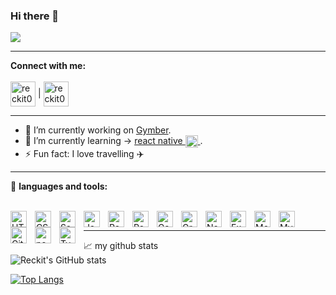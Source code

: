 ### Hi there 👋
  <a href="https://github.com/DenverCoder1/readme-typing-svg"><img src="https://readme-typing-svg.herokuapp.com?lines=I+am+Matek,computer+science+passionate.;Full+stack+web+developer.;Always%20learning%20new%20things+:-)+.&center=true&width=550&height=50"></a>
</p>
<hr/>

**Connect with me:** 
<br/><br/>
<a href="https://www.linkedin.com/in/mateusz-majka-473919196/" target="blank"><img align="center" src="https://cdn-icons-png.flaticon.com/512/174/174857.png" alt="reckit075" height="40" width="40"/></a> <span>|</span>
<a href="mailto:mateusz.majka.zsl@gmail.com?'Reching out to you'='Hi, I want to enwuire about...'" rel="noopener" target="_blank"><img align="center" src="https://cdn-icons-png.flaticon.com/512/732/732200.png" alt="reckit075" height="40" width="40" /></a>
<br />
<hr/>


- 🔭 I’m currently working on <a href="https://il.linkedin.com/company/gymber">Gymber</a>. <br/>
- 🌱 I’m currently learning -> <a href="https://reactnative.dev/" target="_blank">react native <img align="center" src="https://styles.redditmedia.com/t5_2su6s/styles/communityIcon_4g1uo0kd87c61.png?width=256&s=3f7493995143d3cf40b1fedc582607cea194b579" alt="react native logo image" width="20" height="20"/> </a>. <br/>
- ⚡ Fun fact: I love travelling :airplane:
<hr/>

🔧 **languages and tools:**  
<br/>

<img align="left" alt="HTML5" width="26px" src="https://cdn.jsdelivr.net/gh/devicons/devicon/icons/html5/html5-original.svg" style="padding-right:10px;" />
<img align="left" alt="CSS3" width="26px" src="https://cdn.jsdelivr.net/gh/devicons/devicon/icons/css3/css3-original.svg" style="padding-right:10px;" />
<img align="left" alt="Sass" width="26px" src="https://cdn.jsdelivr.net/gh/devicons/devicon/icons/sass/sass-original.svg" style="padding-right:10px;" />
<img align="left" alt="JavaScript" width="26px" src="https://cdn.jsdelivr.net/gh/devicons/devicon/icons/javascript/javascript-original.svg" style="padding-right:10px;"/>
<img align="left" alt="React" width="26px" src="https://cdn.jsdelivr.net/gh/devicons/devicon/icons/react/react-original.svg" style="padding-right:10px;" />
<img align="left" alt="Redux" width="26px" src="https://cdn.jsdelivr.net/gh/devicons/devicon/icons/redux/redux-original.svg" style="padding-right:10px;" />
<img align="left" alt="Gatsby" width="26px" src="https://cdn.jsdelivr.net/gh/devicons/devicon/icons/gatsby/gatsby-original.svg" style="padding-right:10px;" />
<img align="left" alt="GraphQL" width="26px" src="https://cdn.jsdelivr.net/gh/devicons/devicon/icons/graphql/graphql-plain.svg" style="padding-right:10px;" />
<img align="left" alt="Node.js" width="26px" src="https://cdn.jsdelivr.net/gh/devicons/devicon/icons/nodejs/nodejs-original.svg" style="padding-right:10px;" />
<img align="left" alt="Express.js" width="26px" src="https://cdn.jsdelivr.net/gh/devicons/devicon/icons/express/express-original.svg" style="padding-right:10px;" />
<img align="left" alt="MongoDB" width="26px" src="https://cdn.jsdelivr.net/gh/devicons/devicon/icons/mongodb/mongodb-original.svg" style="padding-right:10px;" />
<img align="left" alt="MySQL" width="26px" src="https://cdn.jsdelivr.net/gh/devicons/devicon/icons/mysql/mysql-original.svg" style="padding-right:10px;" />
<img align="left" alt="Git" width="26px" src="https://cdn.jsdelivr.net/gh/devicons/devicon/icons/git/git-original.svg" style="padding-right:10px;" />
<img align="left" alt="nestJS" width="26px" src="https://seeklogo.com/images/N/nestjs-logo-09342F76C0-seeklogo.com.png" style="padding-right:10px;" />
<img align="left" alt="Typeorm" width="26px" src="https://seeklogo.com/images/T/typeorm-logo-F243B34DEE-seeklogo.com.png" style="padding-right:10px;" />
<br/>

<!-- ![HTML5](https://img.icons8.com/color/30/html-5.png)![CSS3](https://img.icons8.com/color/30/css3.png)![sass](https://img.icons8.com/color/30/sass.png)![JavaScript](https://img.icons8.com/color/30/javascript.png)![TypeScript](https://img.icons8.com/color/30/typescript.png)![NodeJS](https://img.icons8.com/color/30/nodejs.png)![ReactJS](https://img.icons8.com/office/30/000000/react.png)![Redux](https://img.icons8.com/color/30/redux.png)![VueJS](https://img.icons8.com/color/30/vue-js.png)![Git](https://img.icons8.com/color/30/git.png)![Figma](https://img.icons8.com/color/30/figma.png) -->
<hr/>



📈 my github stats <br>
![Reckit's GitHub stats](https://github-readme-stats-git-masterrstaa-rickstaa.vercel.app/api?username=reckit075&show_icons=true&theme=dracula&count_private=true&include_all_commits=true)

[![Top Langs](https://github-readme-stats-git-masterrstaa-rickstaa.vercel.app/api/top-langs/?username=reckit075&layout=compact)](https://github.com/anuraghazra/github-readme-stats)
